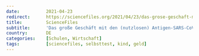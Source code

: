 ```yaml
---
date:          2021-04-23
redirect:      https://sciencefiles.org/2021/04/23/das-grose-geschaft-mit-den-nutzlosen-antigen-sars-cov-2-schnelltests-in-kindertagesstatten-schulen-und-betrieben/
title:         ScienceFiles
subtitle:      'Das große Geschäft mit den (nutzlosen) Antigen-SARS-CoV-2 Schnelltests (in Kindertagesstätten, Schulen und Betrieben)'
country:       DE
categories:    [Schulen, Wirtschaft]
tags:          [sciencefiles, selbsttest, kind, geld]
---
```


